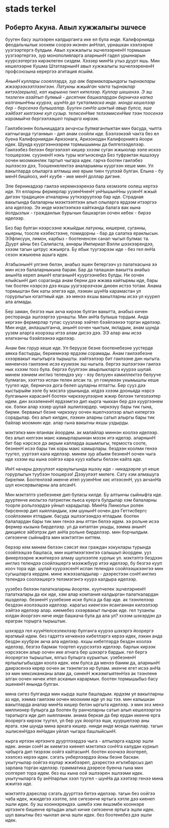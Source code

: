 # stads terkel
## Роберто Акуна. Авыл хужжалыгы эшчесе
бууген басу эшлээрен калдырганга ике ел була инде. Калифорнияда феодальчылык хоокем соорээ икэнен анНлап, урнашкан хээлээрне уузгээртергэ булдым. Авыл хужжалыгы эшчелээрненН тормышын уузгээртергээ, зур монополияларга аларнынН гадел урыннарын куурсээтергээ кирэклеген сиздем. Хээзер минНа утыз дуурт яшь. Мин кешелээрне Кушма ШтатларнынН авыл хужжалыгы эшчелээрененН профсоюзына керергээ агитация ясыйм. 

*АнынН куллары соояллэрдэ,  зур аяк бармакларындагы тырнаклары жжээрээхээтлээнгээн. Латукны жжыйган чакта тырнаклар китээ(аерыла), кап кырыена тиеп кителээр. Куллар шешенээ. Э эш тизлеген азайтып булмый - десятник башкалардан берничээ капка калганынНны куурээ, шунНа да тукталмаска инде.  монда кешелээр бер - берсенээ булышалар. Бууген синНа шактый авыр булса, эше ээйбээт килгээне кул сузыр. телисенНме телээмисенНме тээн тоосенээ карамыйча бергээлээшеп торырга кирээк.*

Гаилэбезнен больницадага акчачсы булмаганлыктан мин басуда, чыпта капчыганда туганмын - дип анам соойли иде. Бээлээкээй чакта без ел буена Калифорниядан Аризонага, Аризонодан Калифорнияга йоори идек. Шунда куургээннээрем тормышымны да билгелээделээр. Гаилээбез белээн бергээлээп кишер ххээм суган жжыюлар ээле искээ тоошерээм. суузненН нэкъ туры мэгънэсендэ Без туфрактан яшшээуу оочен моомкинлек тартып чыгара идек.  гарчэ боотен гаилэбез эшлээсээ дээ, Тоошенкелектээ аналарымны куургээн кеше мин. Ул вакытларда олыларга алтмыш ике ярым тиен туулээй булган. Елына - бу менН бишйооз, инН куубе - ике менН доллар дигэне.

Эле берникадээр гаилээ керемнээренээ бала хезмээте оолеш кертээ иде. Ул елларны фермерлар уузенНненН унНышынНны уузенН жжый дигээн традицион атналарны ууткээруулээр бар иде. Страдная вакытында балаларны мээктээптээн алып олыларга ярдээм итээргээ ала иделээр. Ээ инде мээктээпкээ кайтканда балага вак кына йолдызлык - гражданлык бурычын башкарган оочен кебек - бирээ иделээр. 

Без бар булган нээрсээне жжыйдык латукны, кишерне, суганны, кыярны,  тоосле кээбестээне, помидорны - бар да салатка яраклысын. ЭЭфлисуун, лимон, карбыз - боотененсен санап чыгып булмас та. Дуурт айны без Салипаста, аннары Импириал  Вэлли шээхээрендээ, ххээм тагын цитрус жжыярга. Бу ябык туугээрээк иде - без гел янНа сезон жжыюена ашыга идек. 

АтабызнынН улгэне белэн, анабыз эшен бетергээч уз палаткасына ээ мин исээ балаларныкына барам. Бар да талашкан вакытта анабыз анынНа кереп анынН елаганынН куургээнебез булды. Ни оочен елыйсынН дип сораганда анам берни дээ жжава кайтырмы иде, бары тик боотен нээрсээ дээ яхшы уузгээрээчээк диюен истээ тотам. Анама тормыштан бик каты элегээ иде, лээкин шунНа карамастан ул горурлыгын югалтмый иде. ээ менээ яхшы вакытларны исээ ул кууреп ала алмады.

Бер заман, безгээ нык акча кирээк булган вакытта, анабыз кичен ресторанда эшлээргээ урнашты. Мин анНа булыша тордым. Анда кергээн фермерлар тупас суузлээр ээйтеп бээйлээнээ торган иделээр. Мин инде, анлашылганча, анынН оочен чыктым, якладым, анам шунда уузем аларга коорээш итээ алам дисээ дээ. ЭЭ алар аны исээ елатканчы бээйлээнээ иделээр.

Анам бик горур кеше иде. Ул беруузе безне боотенебезне уустерде аякка бастырды, беркемнээр ярдээм сорамады. Анам гаилээбезне ххээрвакыт ныгытырга тырышты. ээйтээлээр бит гаилээне дин ныгыта. минемчээ гаилээне исээ куумээк эш ныгыта. бергээ эшлээгээн гаилээ нык ххээм тооз була. бергээ буулгээн авырлыкларга куурээ шулай. минем ээнием инглиз телендээ уку - язу белууен камиллектээ белууче булмаган, хээттээ испан телен алсак та. ул гомумээн укымышлы кеше туугел иде, берничээ дога белеп шуларны ятлатты. Бер сууз дээ кыстырыйм ээле бу мэсэлэ урынында. илдээ ххээм дооньяда нэрсэ булганынн карасанН боотен чиркээуулээрне жжир белээн тигезлээтер идем. дин эххэлененН ярдээмгээ дип кырга чыккан бер дээ куургээнем юк. бэлки алар хэзер шулай эшлилээрдер. чиркээуу бары тик гына, бирми. бервакыт безне  чиркээуу оочен яшелчээлээр алып килергээ сорадылар. без алып килдек, лээкин аларны  сатып алыргы  бары тик байлар моомкин иде. алар гына вакытны яхшы уздырды. 

мэктэпкэ мин яланяак йоордем. ак малайлар миннэн коолээ иделээр. без алып килгээн маис камырларыннан мэзэк итэ иделэр. аларнынН бит бар нэрсэсе дэ аерым капларда ашымлыгы, термоста сооте, безненН исээ бары тик коры маис камырлары. бездээн коолми генээ туугел, ууртээп кала иделээр. минем зур абыем безненН оочен чыга иде ххээм еш кына оойгээ кара кууз кабыгы белээн кайта иде. 

ИнН начары дээуулээт караулыгында яшээу иде - никадээрле ул кеше горурлыгын туубээн тоошерээ! Дээуулээт милеге. Сату хэм алмашуга бирелми. Боотенлээй икенче итеп уузенНне хис итээсенН, ууз акчанНа шул консервыларны ала алсанН.

Мин мэктэптэ узебезнеке дип буласы килде. Бу алтынчы сыйныфта иде. дууртенче июльгээ патриотик пьеса куерга булдылар хэм балаларны тоорле рольлээрдээ уйнып карадылар. МинНа Линкольн ролен бирсеннэр дип хыялландым, хэм шунынН оочен дээ Геттисбергс соойлээмен ятладым. басуда эшлээгээндээ ятладым. боотен балалардан бары тик мин генээ аны яттан белээ идем. ээ рольне исээ фермер кызына бирделээр. ул да китаптан укыды, ээмма анынН дикциясе эйбэтрэк дип анНа рольне бирделээр. мин борчылдым. сигезенче сыйныфта мин мэктэптэн киттем.

берээр кем минем белээн сэясэт яки граждан хокуклары турында соойлээшээ башласа, мин ишетмээгээнгээ салышып йоордем. ууз фикерлээрне жжиткерээ алмау шулхээтле хурлык ул. мэктэптэ бездээн инглиз телендээ соойлэшергэ мээжжбуур итээ иделээр, бу безгээ кууп кооч тора иде. шулай куурээсенН испан телендээ соойлээшкээнгээ мин сугышларга кердем. мине жжээзаладылар - дээрестээн сонН инглиз телендээ соолээшергэ телэмэгэнгэ куурэ калдыра иделээр. 

уузебез белээн палаткаларны йоортек. куупчелек эшчелэрненН палаткалары да юк иде, хэм алар компания калдырган палаткалардан яшэделэр. безненН уузебезне иске булса да бар иде. ак тээнлелээр бездээн коолээшээ иделээр. карагыз киенгээн ясанганнан килээлээр ээйтээ иделээр алар. киемебез ххээрвакыт пычрак иде. гел тузанлы юлдан йооргээч ниче инде башкача була да ала ул? ххээм шэхэрдэн дэ ераграк торырга тырыштык.

шэхэрдэ гел куунНелсезлеклээр булганга куурээ шэхэргэ йоорергэ яратмый идем. без гадэттэ кечкенээ кибетлэргэ керээ идек, лэкин анда бездэн куубрэк акча ала иделээр. яхшы кибетлэрдэ бездэн коолээ иделээр, безгээ бармак тоортеп куурсээтээ иделээр. барлык кирээк нэрсээсен алыр оочен ике атнага бер шэхэргэ бардык. гел бергэ йоорергээ тырыштык, ялгыз булырга курыктык.  узебезненН ярлылыгыбыздан коолэ идек. кем булса да менээ баиим да, аларнынН даирэсенээ керер оочен ак тээнлегээ ир булам. икенче егет исээ анНа ээ мин мексиканканы алам да, синенН жжээмгыятенНээ ак тээнлене алган оочен ничек итеп асканын карармын. боотен тормышыбыз басу эшененН янында булган.

мина сигез булганда мин кырда эшли башладым. ярдээм ул вакытларны аз иде, ээмма гаилээм оочен моохиим иде ул эш тээ. мин калышкан вакытларда аналар минНа кишер белэн ыргыта иделээр. э мин эхх менэ миллионер булырга да боотен бу ранчоларны сатып алып кешелээргээ таратырга иде дип хыялланам. анама беркая да бер ердан икенче ерга йоорергэ кирээк туугел, ул бер уук йоортээ яши, кууршелээр аны ярата. хэм шунда мина аркага кишер. нинди инде монда хыяллар. тагын эшлисенНдээ янНадан уйлап чыгара башлыйсынН.

кырга иртээн иртээнге дууртлээрдээ чыга - алтыларга кадээр эшли идек. аннан сонН ак киемгээ киенеп мэктэпкэ сонНга калудан куркып чабырга дип тизрээк оойгэ кайтасынН. боотен коочкээ йоогереп, хээлсез керээ идек. сэгать унберлээрдээ йокы безне баскан. укытучылар оойгээ язулар жжибээреп, дээрестээ игътибарсыз дип зарлана торган иделээр. грамматика дээресе буенча гына мин оолгереп тора идем. без еш кына оой эшлээрен эшлээми идек. укытучыларга бу анНларлык хээл туугел - шунНа да хээтээр генээ мина жжитээ иде.

мэктэптэ дэреслэр сэгать дуурттээ бетээ иделээр. тагын без оойгээ чаба идек, жжидегээ хээтле, эле сигезенче яртыга хэтле дээ киенеп эшли идек. бу эш кооннэрендээ. шимбэ хэм якшэмбе кооннэре иртээнге бишенче яртыдан алып кичке сигезенче яртыга эшли идек. шул вакытны без чынлап акча эшли идек. без боотенебез дээ эшли идек.